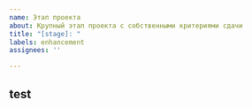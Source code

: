 ```yaml
---
name: Этап проекта
about: Крупный этап проекта с собственными критериями сдачи
title: "[stage]: "
labels: enhancement
assignees: ''

---
```


## test
